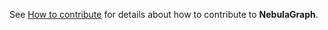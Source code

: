 See [How to contribute](https://github.com/vesoft-inc/nebula-community/blob/master/Contributors/how-to-contribute.md) for details about how to contribute to **NebulaGraph**.
